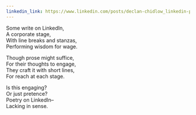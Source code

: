 ```yaml
---
linkedin_link: https://www.linkedin.com/posts/declan-chidlow_linkedin-poetry-contentstrategy-activity-7345626665026244608-r05Z
---
```


Some write on LinkedIn, \
A corporate stage, \
With line breaks and stanzas, \
Performing wisdom for wage.

Though prose might suffice, \
For their thoughts to engage, \
They craft it with short lines, \
For reach at each stage.

Is this engaging? \
Or just pretence? \
Poetry on LinkedIn– \
Lacking in sense.
